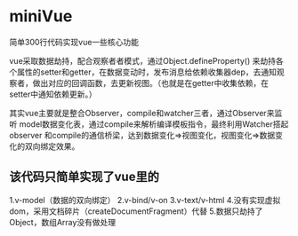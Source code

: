 # miniVue
简单300行代码实现vue一些核心功能

vue采取数据劫持，配合观察者者模式，通过Object.defineProperty() 来劫持各个属性的setter和getter，在数据变动时，发布消息给依赖收集器dep，去通知观察者，做出对应的回调函数，去更新视图。（也就是在getter中收集依赖，在setter中通知依赖更新。）

其实vue主要就是整合Observer，compile和watcher三者，通过Observer来监听 model数据变化表，通过compile来解析编译模板指令，最终利用Watcher搭起observer 和compile的通信桥梁，达到数据变化=>视图变化，视图变化=>数据变化的双向绑定效果。

## 该代码只简单实现了vue里的
1.v-model（数据的双向绑定）
2.v-bind/v-on
3.v-text/v-html
4.没有实现虚拟dom，采用文档碎片（createDocumentFragment）代替
5.数据只劫持了Object，数组Array没有做处理
